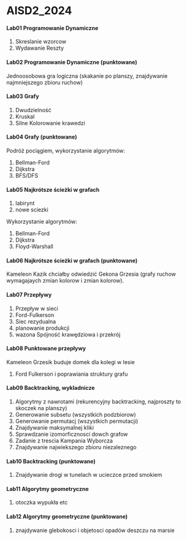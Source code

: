 ﻿# AISD2_2024


#### Lab01 Programowanie Dynamiczne 

1) Skreslanie wzorcow
2) Wydawanie Reszty

#### Lab02 Programowanie Dynamiczne (punktowane)

Jednoosobowa gra logiczna (skakanie po planszy, znajdywanie najmniejszego zbioru ruchow)

#### Lab03 Grafy

1) Dwudzielność 
2) Kruskal
3) Silne Kolorowanie krawedzi

#### Lab04 Grafy (punktowane)

Podróż pociągiem, wykorzystanie algorytmów:
1) Bellman-Ford
2) Dijkstra
3) BFS/DFS


#### Lab05 Najkrótsze ścieżki w grafach

1) labirynt
2) nowe sciezki

Wykorzystanie algorytmów:
1) Bellman-Ford
2) Dijkstra
3) Floyd-Warshall

#### Lab06  Najkrótsze ścieżki w grafach (punktowane)

Kameleon Kazik chciałby odwiedzić Gekona Grzesia (grafy ruchow wymagajaych zmian kolorow i zmian kolorow).


#### Lab07 Przepływy

1) Przepływ w sieci
2) Ford-Fulkerson
3) Siec rezydualna
4) planowanie produkcji
5) wazona Spójność krawędziowa i przekrój

#### Lab08 Punktowane przepływy 

Kameleon Grzesik buduje domek dla kolegi w lesie
1) Ford Fulkerson i poprawiania struktury grafu

#### Lab09 Backtracking, wykladnicze

1) Algorytmy z nawrotami (rekurencyjny backtracking, najproszty to skoczek na planszy)
2) Generowanie subsetu (wszystkich podzbiorow)
3) Generowanie permutacj (wszystkich permutacji)
4) Znajdywanie maksymalnej kliki
5) Sprawdzanie izomorficznosci dowch grafow
6) Zadanie z trescia Kampania Wyborcza
7) Znajdywanie najwiekszego zbioru niezaleznego

#### Lab10 Backtracking (punktowane)

1) Znajdywanie drogi w tunelach w ucieczce przed smokiem

#### Lab11 Algorytmy geometryczne

1) otoczka wypukła etc

#### Lab12 Algorytmy geometryczne (punktowane)

1) znajdywanie glebokosci i objetosci opadów deszczu na marsie


